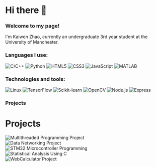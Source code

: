 # Hi there 👋 

### Welcome to my page!  
I'm Kaiwen Zhao, currently an undergraduate 3rd year student at the University of Manchester.

### Languages I use:
![C/C++](https://img.shields.io/badge/-C/C++-00599C?logo=c%2B%2B&logoColor=white)
![Python](https://img.shields.io/badge/-Python-3776AB?logo=python&logoColor=white)
![HTML5](https://img.shields.io/badge/-HTML5-E34F26?logo=html5&logoColor=white)
![CSS3](https://img.shields.io/badge/-CSS-1572B6?logo=css3&logoColor=white)
![JavaScript](https://img.shields.io/badge/-JavaScript-F7DF1E?logo=javascript&logoColor=black)
![MATLAB](https://img.shields.io/badge/-MATLAB-0076A8?logo=mathworks&logoColor=white)

### Technologies and tools:
![Linux](https://img.shields.io/badge/-Linux-FCC624?logo=linux&logoColor=black)
![TensorFlow](https://img.shields.io/badge/-TensorFlow-FF6F00?logo=tensorflow&logoColor=white)
![Scikit-learn](https://img.shields.io/badge/-Scikit--learn-F7931E?logo=scikit-learn&logoColor=white)
![OpenCV](https://img.shields.io/badge/-OpenCV-5C3EE8?logo=opencv&logoColor=white)
![Node.js](https://img.shields.io/badge/-Node.js-339933?logo=node.js&logoColor=white)
![Express](https://img.shields.io/badge/-Express-000?logo=express&logoColor=white)  


### Projects

# Projects

<a href="https://github.com/ZKW0001/Multithreaded_Programming_Project" style="text-decoration:none; display:block; text-align:left;">
  <img src="https://img.shields.io/badge/Multithreaded_Programming_Project-%23373BCE?style=for-the-badge&logo=github&logoColor=white" alt="Multithreaded Programming Project">
</a>
<a href="https://github.com/ZKW0001/Data_networking_project" style="text-decoration:none; display:block; text-align:left;">
  <img src="https://img.shields.io/badge/Data_Networking_Project-%23CE3B9A?style=for-the-badge&logo=github&logoColor=white" alt="Data Networking Project">
</a>
<a href="https://github.com/ZKW0001/STM32_microcontroller_programming" style="text-decoration:none; display:block; text-align:left;">
  <img src="https://img.shields.io/badge/STM32_Microcontroller_Programming-%23CE9F3B?style=for-the-badge&logo=github&logoColor=white" alt="STM32 Microcontroller Programming">
</a>
<a href="https://github.com/ZKW0001/Statistical_Analysis_Using_C_on_Engineering_Datasets" style="text-decoration:none; display:block; text-align:left;">
  <img src="https://img.shields.io/badge/Statistical_Analysis_Using_C-%233BCE6F?style=for-the-badge&logo=github&logoColor=white" alt="Statistical Analysis Using C">
</a>
<a href="https://github.com/ZKW0001/WebCalculator_Project" style="text-decoration:none; display:block; text-align:left;">
  <img src="https://img.shields.io/badge/WebCalculator_Project-%236B3BCE?style=for-the-badge&logo=github&logoColor=white" alt="WebCalculator Project">
</a>



<!-- ### Open source projects
⚡<a href="https://github.com/ZKW0001/yolov8_video_detection" target="_blank" style="vertical-align: middle;"><img src="https://img.shields.io/badge/Yolov8%20video%20detection%20project-pink?style=for-the-badge" /></a>

⚡<a href="https://github.com/ZKW0001/WebCalculator_project" target="_blank" style="vertical-align: middle;"><img src="https://img.shields.io/badge/WebCalculator_project-blue?style=for-the-badge" /></a>

⚡<a href="https://github.com/ZKW0001/quantum-circuit-notes" target="_blank" style="vertical-align: middle;"><img src="https://img.shields.io/badge/Quantum%20circuit%20study%20notes-green?style=for-the-badge" /></a>  -->




<!--
**ZKW0001/ZKW0001** is a ✨ _special_ ✨ repository because its `README.md` (this file) appears on your GitHub profile.

Here are some ideas to get you started:

- 🔭 I’m currently working on ...
- 🌱 I’m currently learning ...
- 👯 I’m looking to collaborate on ...
- 🤔 I’m looking for help with ...
- 💬 Ask me about ...
- 📫 How to reach me: ...
- 😄 Pronouns: ...
- ⚡ Fun fact: ...
-->
